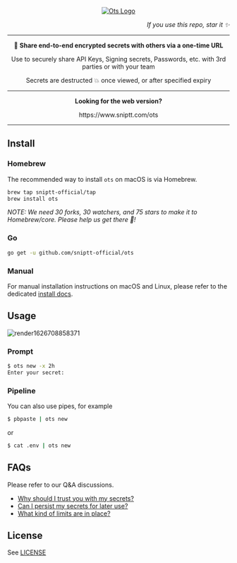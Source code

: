<p align="center">
  <a href="https://sniptt.com">
    <img src=".github/assets/ots-social-cover.svg" alt="Ots Logo" />
  </a>
</p>

<p align="right">
  <i>If you use this repo, star it ✨</i>
</p>

***

<p align="center">🔐 <b>Share end-to-end encrypted secrets with others via a one-time URL</b></p>

<p align="center">Use to securely share API Keys, Signing secrets, Passwords, etc. with 3rd parties or with your team</p>

<p align="center">Secrets are destructed 💥 once viewed, or after specified expiry</p>

***

<p align="center"><b>Looking for the web version?</b></p>

<p align="center">https://www.sniptt.com/ots</p>

***

## Install

### Homebrew

The recommended way to install `ots` on macOS is via Homebrew.

```sh
brew tap sniptt-official/tap
brew install ots
```

*NOTE: We need 30 forks, 30 watchers, and 75 stars to make it to Homebrew/core. Please help us get there 👀!*

### Go

```sh
go get -u github.com/sniptt-official/ots
```

### Manual

For manual installation instructions on macOS and Linux, please refer to the dedicated [install docs](./docs/manual-install.md).

## Usage

![render1626708858371](https://user-images.githubusercontent.com/84327906/126186752-156fe5bd-129a-4152-9dff-d7c01e581687.gif)

### Prompt

```sh
$ ots new -x 2h
Enter your secret: 
```

### Pipeline

You can also use pipes, for example

```sh
$ pbpaste | ots new
```

or

```sh
$ cat .env | ots new
```

## FAQs

Please refer to our Q&A discussions.

- [Why should I trust you with my secrets?](https://github.com/sniptt-official/ots/discussions/13)
- [Can I persist my secrets for later use?](https://github.com/sniptt-official/ots/discussions/15)
- [What kind of limits are in place?](https://github.com/sniptt-official/ots/discussions/18)

## License

See [LICENSE](LICENSE)
